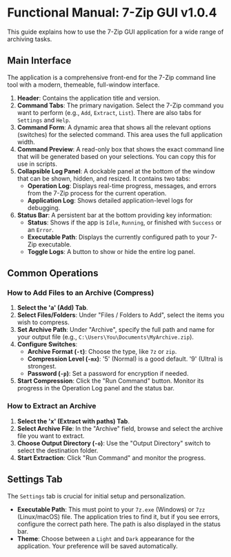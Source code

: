 # Functional Manual: 7-Zip GUI v1.0.4

This guide explains how to use the 7-Zip GUI application for a wide range of archiving tasks.

## Main Interface

The application is a comprehensive front-end for the 7-Zip command line tool with a modern, themeable, full-window interface.

1.  **Header**: Contains the application title and version.
2.  **Command Tabs**: The primary navigation. Select the 7-Zip command you want to perform (e.g., `Add`, `Extract`, `List`). There are also tabs for `Settings` and `Help`.
3.  **Command Form**: A dynamic area that shows all the relevant options (switches) for the selected command. This area uses the full application width.
4.  **Command Preview**: A read-only box that shows the exact command line that will be generated based on your selections. You can copy this for use in scripts.
5.  **Collapsible Log Panel**: A dockable panel at the bottom of the window that can be shown, hidden, and resized. It contains two tabs:
    - **Operation Log**: Displays real-time progress, messages, and errors from the 7-Zip process for the current operation.
    - **Application Log**: Shows detailed application-level logs for debugging.
6.  **Status Bar**: A persistent bar at the bottom providing key information:
    - **Status**: Shows if the app is `Idle`, `Running`, or finished with `Success` or an `Error`.
    - **Executable Path**: Displays the currently configured path to your 7-Zip executable.
    - **Toggle Logs**: A button to show or hide the entire log panel.

## Common Operations

### How to Add Files to an Archive (Compress)

1.  **Select the 'a' (Add) Tab**.
2.  **Select Files/Folders**: Under "Files / Folders to Add", select the items you wish to compress.
3.  **Set Archive Path**: Under "Archive", specify the full path and name for your output file (e.g., `C:\Users\You\Documents\MyArchive.zip`).
4.  **Configure Switches**:
    - **Archive Format (`-t`)**: Choose the type, like `7z` or `zip`.
    - **Compression Level (`-mx`)**: '5' (Normal) is a good default. '9' (Ultra) is strongest.
    - **Password (`-p`)**: Set a password for encryption if needed.
5.  **Start Compression**: Click the "Run Command" button. Monitor its progress in the Operation Log panel and the status bar.

### How to Extract an Archive

1.  **Select the 'x' (Extract with paths) Tab**.
2.  **Select Archive File**: In the "Archive" field, browse and select the archive file you want to extract.
3.  **Choose Output Directory (`-o`)**: Use the "Output Directory" switch to select the destination folder.
4.  **Start Extraction**: Click "Run Command" and monitor the progress.

## Settings Tab

The `Settings` tab is crucial for initial setup and personalization.
- **Executable Path**: This must point to your `7z.exe` (Windows) or `7zz` (Linux/macOS) file. The application tries to find it, but if you see errors, configure the correct path here. The path is also displayed in the status bar.
- **Theme**: Choose between a `Light` and `Dark` appearance for the application. Your preference will be saved automatically.
